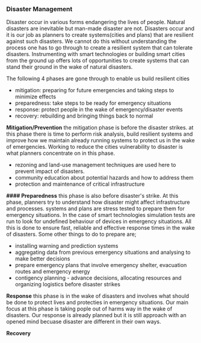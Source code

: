 ### Disaster Management
Disaster occur in various forms endangering the lives of people. Natural disasters
are inevitable but man-made disaster are not. Disasters occur and it is our job
as planners to create systems(cities and plans) that are resilient against such
disasters. We cannot do this without understanding the process one has to go through
to create a resilient system that can tolerate disasters. Instrumenting with smart
technologies or building smart cities from the ground up offers lots of opportunities
to create systems that can stand their ground in the wake of natural disasters.

The following 4 phases are gone through to enable us build resilient cities
- mitigation: preparing for future emergencies and taking steps to minimize effects
- preparedness: take steps to be ready for emergency situations
- response: protect people in the wake of emergency/disaster events
- recovery: rebuilding and bringing things back to normal

__Mitigation/Prevention__
  the mitigation phase is before the disaster strikes. at this phase there is time
  to perform risk analysis, build resilient systems and improve how we maintain already
  running systems to protect us in the wake of emergencies. Working to reduce the
  cities vulnerability to disaster is what planners concentrate on in this phase.
  - rezoning and land-use management techniques are used here to prevent impact of
  disasters.
  - community education about potential hazards and how to address them
  - protection and maintenance of critical infrastructure

__#### Preparedness__
  this phase is also before disaster's strike. At this phase, planners try to understand
  how disaster might affect infrastructure and processes. systems and plans are stress tested
  to prepare them for emergency situations. In the case of smart technologies simulation tests
  are run to look for undefined behaviour of devices in emergency situations. All this is done
  to ensure fast, reliable and effective response times in the wake of disasters.
  Some other things to do to prepare are;
  - installing warning and prediction systems
  - aggregating data from previous emergency situations and analysing to make better decisions
  - prepare emergency plans that involve emergency shelter, evacuation routes and emergency energy
  - contigency planning - advance decisions, allocating resources and organizing logistics before disaster strikes

__Response__
  this phase is in the wake of disasters and involves what should be done to protect lives and protecties
  in emergency situations. Our main focus at this phase is taking pople out of harms way in the wake of
  disasters. Our response is already planned but it is still approach with an opened mind becuase
  disaster are different in their own ways.

__Recovery__
